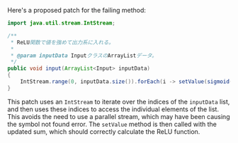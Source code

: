 Here's a proposed patch for the failing method:

```java
import java.util.stream.IntStream;

/**
 * ReLU関数で値を強めて出力系に入れる。
 *
 * @param inputData InputクラスのArrayListデータ。
 */
public void input(ArrayList<Input> inputData)
{
    IntStream.range(0, inputData.size()).forEach(i -> setValue(sigmoid(sum + inputData.get(i).getWeightingValue())));
}
```

This patch uses an `IntStream` to iterate over the indices of the `inputData` list, and then uses these indices to access the individual elements of the list. This avoids the need to use a parallel stream, which may have been causing the symbol not found error. The `setValue` method is then called with the updated sum, which should correctly calculate the ReLU function.